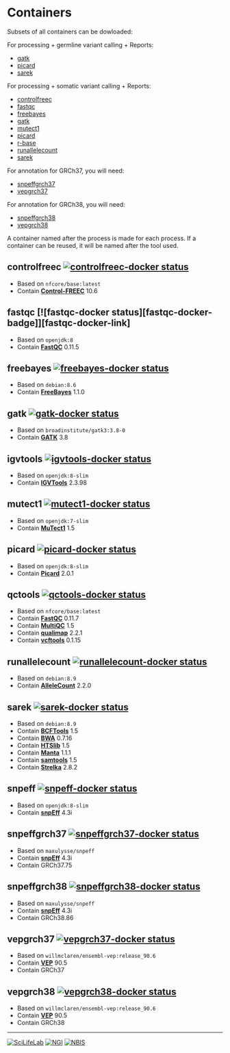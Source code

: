 # Containers

Subsets of all containers can be dowloaded:

For processing + germline variant calling + Reports:
 - [gatk](#gatk-)
 - [picard](#picard-)
 - [sarek](#sarek-)

For processing + somatic variant calling + Reports:
 - [controlfreec](#controlfreec-)
 - [fastqc](#fastqc-)
 - [freebayes](#freebayes-)
 - [gatk](#gatk-)
 - [mutect1](#mutect1-)
 - [picard](#picard-)
 - [r-base](#r-base-)
 - [runallelecount](#runallelecount-)
 - [sarek](#sarek-)

For annotation for GRCh37, you will need:
 - [snpeffgrch37](#snpeffgrch37-)
 - [vepgrch37](#vepgrch37-)

For annotation for GRCh38, you will need:
 - [snpeffgrch38](#snpeffgrch38-)
 - [vepgrch38](#vepgrch38-)

A container named after the process is made for each process. If a container can be reused, it will be named after the tool used.

## controlfreec [![controlfreec-docker status][controlfreec-docker-badge]][controlfreec-docker-link]

- Based on `nfcore/base:latest`
- Contain **[Control-FREEC][controlfreec-link]** 10.6

## fastqc [![fastqc-docker status][fastqc-docker-badge]][fastqc-docker-link]

- Based on `openjdk:8`
- Contain **[FastQC][fastqc-link]** 0.11.5

## freebayes [![freebayes-docker status][freebayes-docker-badge]][freebayes-docker-link]

- Based on `debian:8.6`
- Contain **[FreeBayes][freebayes-link]** 1.1.0

## gatk [![gatk-docker status][gatk-docker-badge]][gatk-docker-link]

- Based on `broadinstitute/gatk3:3.8-0`
- Contain **[GATK][gatk-link]** 3.8

## igvtools [![igvtools-docker status][igvtools-docker-badge]][igvtools-docker-link]

- Based on `openjdk:8-slim`
- Contain **[IGVTools][igvtools-link]** 2.3.98

## mutect1 [![mutect1-docker status][mutect1-docker-badge]][mutect1-docker-link]

- Based on `openjdk:7-slim`
- Contain **[MuTect1][mutect1-link]** 1.5

## picard [![picard-docker status][picard-docker-badge]][picard-docker-link]

- Based on `openjdk:8-slim`
- Contain **[Picard][picard-link]** 2.0.1

## qctools [![qctools-docker status][qctools-docker-badge]][qctools-docker-link]

- Based on `nfcore/base:latest`
- Contain **[FastQC][fastqc-link]** 0.11.7
- Contain **[MultiQC][multiqc-link]** 1.5
- Contain **[qualimap][qualimap-link]** 2.2.1
- Contain **[vcftools][vcftools-link]** 0.1.15

## runallelecount [![runallelecount-docker status][runallelecount-docker-badge]][runallelecount-docker-link]

- Based on `debian:8.9`
- Contain **[AlleleCount][allelecount-link]** 2.2.0

## sarek [![sarek-docker status][sarek-docker-badge]][sarek-docker-link]

- Based on `debian:8.9`
- Contain **[BCFTools][bcftools-link]** 1.5
- Contain **[BWA][bwa-link]** 0.7.16
- Contain **[HTSlib][htslib-link]** 1.5
- Contain **[Manta][manta-link]** 1.1.1
- Contain **[samtools][samtools-link]** 1.5
- Contain **[Strelka][strelka-link]** 2.8.2

## snpeff [![snpeff-docker status][snpeff-docker-badge]][snpeff-docker-link]

- Based on `openjdk:8-slim`
- Contain **[snpEff][snpeff-link]** 4.3i

## snpeffgrch37 [![snpeffgrch37-docker status][snpeffgrch37-docker-badge]][snpeffgrch37-docker-link]

- Based on `maxulysse/snpeff`
- Contain **[snpEff][snpeff-link]** 4.3i
- Contain GRCh37.75

## snpeffgrch38 [![snpeffgrch38-docker status][snpeffgrch38-docker-badge]][snpeffgrch38-docker-link]

- Based on `maxulysse/snpeff`
- Contain **[snpEff][snpeff-link]** 4.3i
- Contain GRCh38.86

## vepgrch37 [![vepgrch37-docker status][vepgrch37-docker-badge]][vepgrch37-docker-link]

- Based on `willmclaren/ensembl-vep:release_90.6`
- Contain **[VEP][vep-link]** 90.5
- Contain GRCh37

## vepgrch38 [![vepgrch38-docker status][vepgrch38-docker-badge]][vepgrch38-docker-link]

- Based on `willmclaren/ensembl-vep:release_90.6`
- Contain **[VEP][vep-link]** 90.5
- Contain GRCh38

---
[![](images/SciLifeLab_logo.png "SciLifeLab")][scilifelab-link]
[![](images/NGI_logo.png "NGI")][ngi-link]
[![](images/NBIS_logo.png "NBIS")][nbis-link]

[allelecount-link]: https://github.com/cancerit/alleleCount
[bcftools-link]: https://github.com/samtools/bcftools
[bwa-link]: https://github.com/lh3/bwa
[controlfreec-docker-badge]: https://img.shields.io/docker/automated/maxulysse/controlfreec.svg
[controlfreec-docker-link]: https://hub.docker.com/r/maxulysse/controlfreec
[controlfreec-link]: http://boevalab.com/FREEC/
[fastqc-link]: http://www.bioinformatics.babraham.ac.uk/projects/fastqc/
[freebayes-docker-badge]: https://img.shields.io/docker/automated/maxulysse/freebayes.svg
[freebayes-docker-link]: https://hub.docker.com/r/maxulysse/freebayes
[freebayes-link]: https://github.com/ekg/freebayes
[gatk-docker-badge]: https://img.shields.io/docker/automated/maxulysse/gatk.svg
[gatk-docker-link]: https://hub.docker.com/r/maxulysse/gatk
[gatk-link]: https://github.com/broadgsa/gatk-protected
[htslib-link]: https://github.com/samtools/htslib
[igvtools-docker-badge]: https://img.shields.io/docker/automated/maxulysse/igvtools.svg
[igvtools-docker-link]: https://hub.docker.com/r/maxulysse/igvtools
[igvtools-link]: http://software.broadinstitute.org/software/igv/
[manta-link]: https://github.com/Illumina/manta
[multiqc-link]: https://github.com/ewels/MultiQC/
[mutect1-docker-badge]: https://img.shields.io/docker/automated/maxulysse/mutect1.svg
[mutect1-docker-link]: https://hub.docker.com/r/maxulysse/mutect1
[mutect1-link]: https://github.com/broadinstitute/mutect
[nbis-link]: https://www.nbis.se/
[ngi-link]: https://ngisweden.scilifelab.se/
[picard-docker-badge]: https://img.shields.io/docker/automated/maxulysse/picard.svg
[picard-docker-link]: https://hub.docker.com/r/maxulysse/picard
[picard-link]: https://github.com/broadinstitute/picard
[qctools-docker-badge]: https://img.shields.io/docker/automated/maxulysse/qctools.svg
[qctools-docker-link]: https://hub.docker.com/r/maxulysse/qctools
[qualimap-link]: http://qualimap.bioinfo.cipf.es
[rcolorbrewer-link]: https://CRAN.R-project.org/package=RColorBrewer
[runallelecount-docker-badge]: https://img.shields.io/docker/automated/maxulysse/runallelecount.svg
[runallelecount-docker-link]: https://hub.docker.com/r/maxulysse/runallelecount
[runascat-docker-badge]: https://img.shields.io/docker/automated/maxulysse/runascat.svg
[runascat-docker-link]: https://hub.docker.com/r/maxulysse/runascat
[samtools-link]: https://github.com/samtools/samtools
[sarek-docker-badge]: https://img.shields.io/docker/automated/maxulysse/sarek.svg
[sarek-docker-link]: https://hub.docker.com/r/maxulysse/sarek
[scilifelab-link]: https://www.scilifelab.se/
[snpeff-docker-badge]: https://img.shields.io/docker/automated/maxulysse/snpeff.svg
[snpeff-docker-link]: https://hub.docker.com/r/maxulysse/snpeff
[snpeff-link]: http://snpeff.sourceforge.net/
[snpeffgrch37-docker-badge]: https://img.shields.io/docker/automated/maxulysse/snpeffgrch37.svg
[snpeffgrch37-docker-link]: https://hub.docker.com/r/maxulysse/snpeffgrch37
[snpeffgrch38-docker-badge]: https://img.shields.io/docker/automated/maxulysse/snpeffgrch38.svg
[snpeffgrch38-docker-link]: https://hub.docker.com/r/maxulysse/snpeffgrch38
[strelka-link]: https://github.com/Illumina/strelka
[vcftools-link]: https://vcftools.github.io/index.html
[vep-docker-badge]: https://img.shields.io/docker/automated/maxulysse/vep.svg
[vep-docker-link]: https://hub.docker.com/r/maxulysse/vep
[vep-link]: https://github.com/Ensembl/ensembl-vep
[vepgrch37-docker-badge]: https://img.shields.io/docker/automated/maxulysse/vepgrch37.svg
[vepgrch37-docker-link]: https://hub.docker.com/r/maxulysse/vepgrch37
[vepgrch38-docker-badge]: https://img.shields.io/docker/automated/maxulysse/vepgrch38.svg
[vepgrch38-docker-link]: https://hub.docker.com/r/maxulysse/vepgrch38
